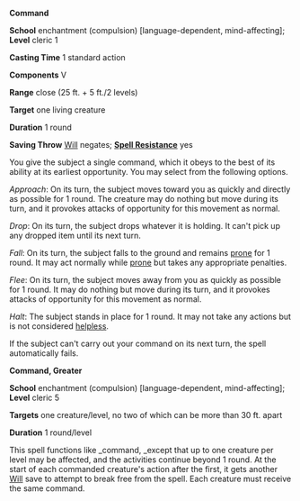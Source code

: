 **Command**

**School** enchantment (compulsion) [language-dependent, mind-affecting]; **Level** cleric 1

**Casting Time** 1 standard action

**Components** V

**Range** close (25 ft. + 5 ft./2 levels)

**Target** one living creature

**Duration** 1 round

**Saving Throw** [Will](../combat#_will) negates; **[Spell Resistance](../glossary#_spell-resistance)** yes

You give the subject a single command, which it obeys to the best of its ability at its earliest opportunity. You may select from the following options.

_Approach_: On its turn, the subject moves toward you as quickly and directly as possible for 1 round. The creature may do nothing but move during its turn, and it provokes attacks of opportunity for this movement as normal.

_Drop_: On its turn, the subject drops whatever it is holding. It can't pick up any dropped item until its next turn.

_Fall_: On its turn, the subject falls to the ground and remains [prone](../glossary#_prone) for 1 round. It may act normally while [prone](../glossary#_prone) but takes any appropriate penalties.

_Flee_: On its turn, the subject moves away from you as quickly as possible for 1 round. It may do nothing but move during its turn, and it provokes attacks of opportunity for this movement as normal.

_Halt_: The subject stands in place for 1 round. It may not take any actions but is not considered [helpless](../glossary#_helpless).

If the subject can't carry out your command on its next turn, the spell automatically fails.

**Command, Greater**

**School** enchantment (compulsion) [language-dependent, mind-affecting]; **Level** cleric 5

**Targets** one creature/level, no two of which can be more than 30 ft. apart

**Duration** 1 round/level

This spell functions like _command, _except that up to one creature per level may be affected, and the activities continue beyond 1 round. At the start of each commanded creature's action after the first, it gets another [Will](../combat#_will) save to attempt to break free from the spell. Each creature must receive the same command.

